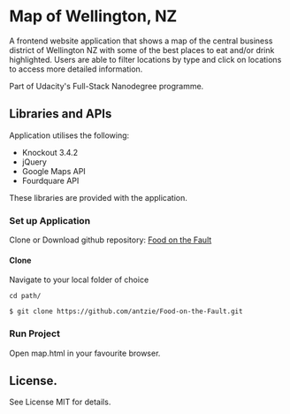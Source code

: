 # Map of Wellington, NZ
A frontend website application that shows a map of the central business district of Wellington NZ with some of the best places to eat and/or drink highlighted. Users are able to filter locations by type and click on locations to access more detailed information. 

Part of Udacity's Full-Stack Nanodegree programme.

## Libraries and APIs
Application utilises the following: 
- Knockout 3.4.2
- jQuery
- Google Maps API
- Fourdquare API

These libraries are provided with the application.

### Set up Application

Clone or Download github repository: [Food on the Fault](https://github.com/antzie/Food-on-the-Fault)

#### Clone
Navigate to your local folder of choice
```
cd path/
```
```
$ git clone https://github.com/antzie/Food-on-the-Fault.git
```
### Run Project
Open map.html in your favourite browser.

## License.
See License MIT for details.
